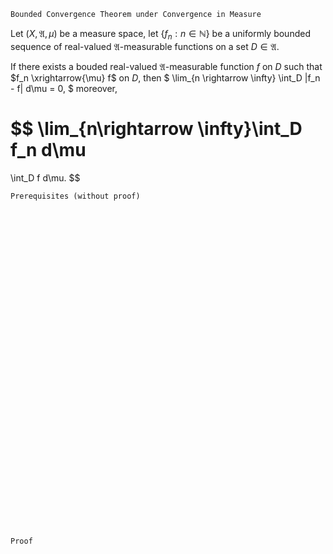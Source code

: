 ```
Bounded Convergence Theorem under Convergence in Measure
```
Let $(X, \mathfrak{A}, \mu)$ be a measure space,
let $\{f_n : n\in \mathbb{N}\}$ be a uniformly bounded sequence of real-valued $\mathfrak{A}$-measurable functions on a set $D\in\mathfrak{A}$.

If there exists a bouded real-valued $\mathfrak{A}$-measurable function $f$ on $D$ such that $f_n \xrightarrow{\mu} f$ on $D$, then
$
\lim_{n \rightarrow \infty}
\int_D |f_n - f| d\mu = 0,
$
moreover,

$$
\lim_{n\rightarrow \infty}\int_D f_n d\mu
=
\int_D f d\mu.
$$

```
Prerequisites (without proof)
```

<br>
<br>
<br>
<br>
<br>
<br>
<br>
<br>
<br>
<br>
<br>
<br>
<br>
<br>
<br>
<br>
<br>
<br>
<br>
<br>
<br>
<br>
<br>
<br>
<br>
<br>
<br>
<br>
<br>
<br>


```
Proof
```
